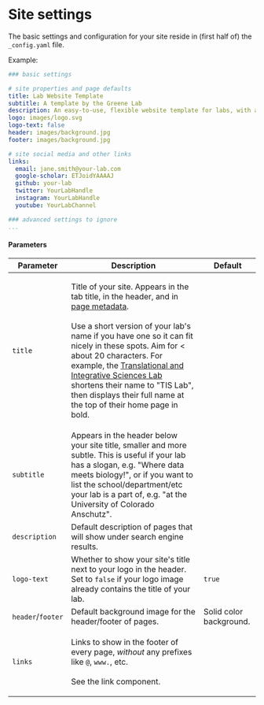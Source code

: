 # Site settings

The basic settings and configuration for your site reside in (first half of) the `_config.yaml` file.

Example:

```yaml
### basic settings

# site properties and page defaults
title: Lab Website Template
subtitle: A template by the Greene Lab
description: An easy-to-use, flexible website template for labs, with automatic citations, GitHub tag imports, pre-built components, and more.
logo: images/logo.svg
logo-text: false
header: images/background.jpg
footer: images/background.jpg

# site social media and other links
links:
  email: jane.smith@your-lab.com
  google-scholar: ETJoidYAAAAJ
  github: your-lab
  twitter: YourLabHandle
  instagram: YourLabHandle
  youtube: YourLabChannel

### advanced settings to ignore
...
```

#### Parameters

| Parameter         | Description                                                                                                                                                                                                                                                                                                                                                                                                                                                                                        | Default                 |
| ----------------- | -------------------------------------------------------------------------------------------------------------------------------------------------------------------------------------------------------------------------------------------------------------------------------------------------------------------------------------------------------------------------------------------------------------------------------------------------------------------------------------------------- | ----------------------- |
| `title`           | <p>Title of your site. Appears in the tab title, in the header, and in <a href="https://www.google.com/search?q=html+meta+tags">page metadata</a>.<br><br>Use a short version of your lab's name if you have one so it can fit nicely in these spots. Aim for &#x3C; about 20 characters. For example, the <a href="https://tislab.org/">Translational and Integrative Sciences Lab</a> shortens their name to "TIS Lab", then displays their full name at the top of their home page in bold.</p> |                         |
| `subtitle`        | Appears in the header below your site title, smaller and more subtle. This is useful if your lab has a slogan, e.g. "Where data meets biology!", or if you want to list the school/department/etc your lab is a part of, e.g. "at the University of Colorado Anschutz".                                                                                                                                                                                                                            |                         |
| `description`     | Default description of pages that will show under search engine results.                                                                                                                                                                                                                                                                                                                                                                                                                           |                         |
| `logo-text`       | Whether to show your site's title next to your logo in the header. Set to `false` if your logo image already contains the title of your lab.                                                                                                                                                                                                                                                                                                                                                       | `true`                  |
| `header`/`footer` | Default background image for the header/footer of pages.                                                                                                                                                                                                                                                                                                                                                                                                                                           | Solid color background. |
| `links`           | <p>Links to show in the footer of every page, <em>without</em> any prefixes like <code>@</code>, <code>www.</code>, etc.<br><br>See the link component.</p>                                                                                                                                                                                                                                                                                                                                        |                         |

